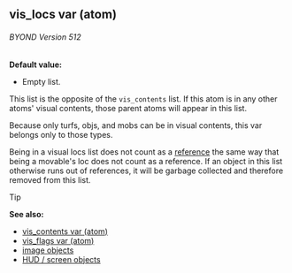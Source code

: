 ## vis_locs var (atom) 
###### BYOND Version 512


**Default value:**
+   Empty list.


This list is the opposite of the `vis_contents` list. If this
atom is in any other atoms\' visual contents, those parent atoms will
appear in this list. 

Because only turfs, objs, and mobs can be
in visual contents, this var belongs only to those types. 

Being
in a visual locs list does not count as a [reference](/ref/DM/garbage.md)  the
same way that being a movable\'s loc does not count as a reference. If
an object in this list otherwise runs out of references, it will be
garbage collected and therefore removed from this list.

> [!TIP] 
> **See also:**
> +   [vis_contents var (atom)](/ref/atom/var/vis_contents.md) 
> +   [vis_flags var (atom)](/ref/atom/var/vis_flags.md) 
> +   [image objects](/ref/image.md) 
> +   [HUD / screen objects](/ref/notes/HUD.md) 